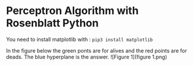 # Perceptron Algorithm with Rosenblatt Python

You need to install matplotlib with :
`pip3 install matplotlib`

In the figure below the green ponts are for alives and the red points are for deads.
The blue hyperplane is the answer.
![Figure 1](figure 1.png)
